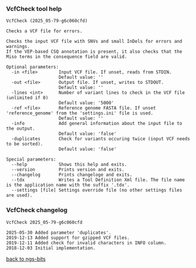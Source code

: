 ### VcfCheck tool help
	VcfCheck (2025_05-79-g6c060cfd)
	
	Checks a VCF file for errors.
	
	Checks the input VCF file with SNVs and small InDels for errors and warnings.
	If the VEP-based CSQ annotation is present, it also checks that the Miso terms in the consequence field are valid.
	
	Optional parameters:
	  -in <file>        Input VCF file. If unset, reads from STDIN.
	                    Default value: ''
	  -out <file>       Output file. If unset, writes to STDOUT.
	                    Default value: ''
	  -lines <int>      Number of variant lines to check in the VCF file (unlimited if 0)
	                    Default value: '5000'
	  -ref <file>       Reference genome FASTA file. If unset 'reference_genome' from the 'settings.ini' file is used.
	                    Default value: ''
	  -info             Add general information about the input file to the output.
	                    Default value: 'false'
	  -duplicates       Check for variants occuring twice (input VCF needs to be sorted).
	                    Default value: 'false'
	
	Special parameters:
	  --help            Shows this help and exits.
	  --version         Prints version and exits.
	  --changelog       Prints changeloge and exits.
	  --tdx             Writes a Tool Definition Xml file. The file name is the application name with the suffix '.tdx'.
	  --settings [file] Settings override file (no other settings files are used).
	
### VcfCheck changelog
	VcfCheck 2025_05-79-g6c060cfd
	
	2025-05-30 Added parameter 'duplicates'.
	2019-12-13 Added support for gzipped VCF files.
	2019-12-11 Added check for invalid characters in INFO column.
	2018-12-03 Initial implementation.
[back to ngs-bits](https://github.com/imgag/ngs-bits)